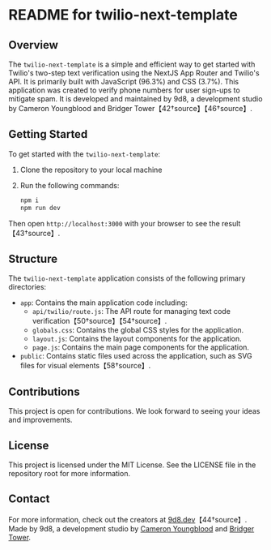 # README for twilio-next-template

## Overview

The `twilio-next-template` is a simple and efficient way to get started with Twilio's two-step text verification using the NextJS App Router and Twilio's API. It is primarily built with JavaScript (96.3%) and CSS (3.7%). This application was created to verify phone numbers for user sign-ups to mitigate spam. It is developed and maintained by 9d8, a development studio by Cameron Youngblood and Bridger Tower【42†source】【46†source】.

## Getting Started

To get started with the `twilio-next-template`:

1. Clone the repository to your local machine
2. Run the following commands:

   ```bash
   npm i
   npm run dev
   ```

Then open `http://localhost:3000` with your browser to see the result【43†source】.

## Structure

The `twilio-next-template` application consists of the following primary directories:

- `app`: Contains the main application code including:
  - `api/twilio/route.js`: The API route for managing text code verification【50†source】【54†source】.
  - `globals.css`: Contains the global CSS styles for the application.
  - `layout.js`: Contains the layout components for the application.
  - `page.js`: Contains the main page components for the application.
- `public`: Contains static files used across the application, such as SVG files for visual elements【58†source】.

## Contributions

This project is open for contributions. We look forward to seeing your ideas and improvements.

## License

This project is licensed under the MIT License. See the LICENSE file in the repository root for more information.

## Contact

For more information, check out the creators at [9d8.dev](https://9d8.dev)【44†source】.
Made by 9d8, a development studio by [Cameron Youngblood](https://github.com/youngbloodcyb) and [Bridger Tower](https://github.com/brijr).
